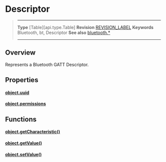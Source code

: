 # Descriptor

> --------------------- ------------------------------------------------------------------------------------------
> __Type__              [Table][api.type.Table]
> __Revision__          [REVISION_LABEL](REVISION_URL)
> __Keywords__          Bluetooth, bt, Descriptor
> __See also__          [bluetooth.*](/plugin.bluetooth.md)
> --------------------- ------------------------------------------------------------------------------------------

## Overview

Represents a Bluetooth GATT Descriptor.

## Properties

#### [object.uuid](/plugin.bluetooth.type.Descriptor.uuid.md)

#### [object.permissions](/plugin.bluetooth.type.Descriptor.permissions.md)

## Functions

#### [object.getCharacteristic()](/plugin.bluetooth.type.Descriptor.getCharacteristic.md)

#### [object.getValue()](/plugin.bluetooth.type.Descriptor.getValue.md)

#### [object.setValue()](/plugin.bluetooth.type.Descriptor.setValue.md)
